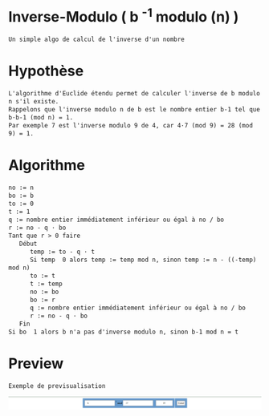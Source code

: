 # Inverse-Modulo ( b <sup>-1</sup> modulo (n) )
``` 
Un simple algo de calcul de l'inverse d'un nombre 

```
# Hypothèse
```
L'algorithme d'Euclide étendu permet de calculer l'inverse de b modulo n s'il existe.
Rappelons que l'inverse modulo n de b est le nombre entier b-1 tel que b·b-1 (mod n) = 1. 
Par exemple 7 est l'inverse modulo 9 de 4, car 4·7 (mod 9) = 28 (mod 9) = 1.

```
# Algorithme
```
no := n
bo := b
to := 0
t := 1
q := nombre entier immédiatement inférieur ou égal à no / bo
r := no - q · bo
Tant que r > 0 faire
   Début
      temp := to - q · t
      Si temp  0 alors temp := temp mod n, sinon temp := n - ((-temp) mod n)
      to := t
      t := temp
      no := bo
      bo := r
      q := nombre entier immédiatement inférieur ou égal à no / bo
      r := no - q · bo
   Fin
Si bo  1 alors b n'a pas d'inverse modulo n, sinon b-1 mod n = t

```
# Preview
```
Exemple de previsualisation
```
![Exemple sur la page HTML](./img/img.png)
